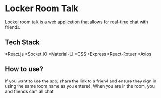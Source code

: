 # Locker Room Talk

Locker room talk is a web application that allows for real-time chat with friends.

## Tech Stack
*React.js
*Socket.IO
*Material-UI
*CSS
*Express
*React-Rotuer
*Axios

## How to use?
If you want to use the app, share the link to a friend and ensure they sign in using the same room name as you entered. When you are in the room, you and friends cam all chat.
